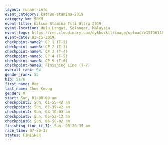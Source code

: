 ```yaml
---
layout: runner-info 
event_category: katsuo-stamina-2019 
category_km: 50KM 
event-title: Katsuo Stamina Titi Ultra 2019 
event-location: Hulu Langat, Selangor, Malaysia 
event-logo: https://res.cloudinary.com/dykbosktl/image/upload/v1573614825/Logo/Logo_p7ft6n.png
event-date: 03-15-2019 
checkpoint-name2: CP 1 (T-2) 
checkpoint-name3: CP 2 (T-3) 
checkpoint-name4: CP 3 (T-4) 
checkpoint-name5: CP 4 (T-5) 
checkpoint-name6: CP 5 (T-6) 
checkpoint-name8: Finishing Line (T-7) 
overall_rank: 64
gender_rank: 52
bib: 5176
first_name: Hee
last_name: Chee Keong
gender: M
start: Sun, 01-00-00 am
checkpoint2: Sun, 01-55-42 am
checkpoint3: Sun, 02-39-42 am
checkpoint4: Sun, 04-10-03 am
checkpoint5: Sun, 05-52-12 am
checkpoint6: Sun, 06-58-02 am
finishing_line_(t_7): Sun, 08-20-35 am
race_time: 07-20-35
status: FINISHER
---
```

